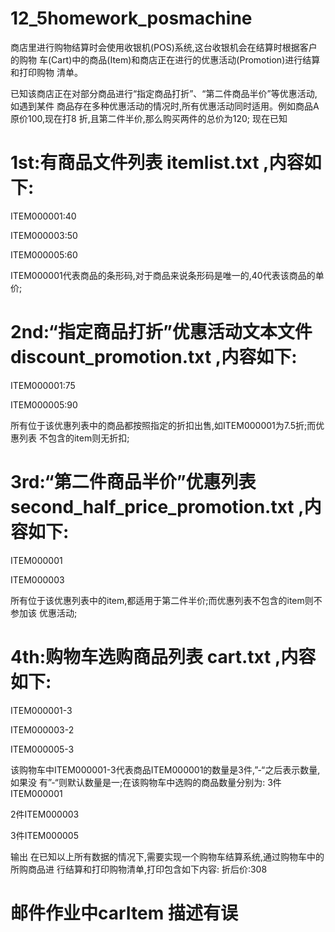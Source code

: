 # 12_5homework_posmachine
商店里进行购物结算时会使用收银机(POS)系统,这台收银机会在结算时根据客户的购物
车(Cart)中的商品(Item)和商店正在进行的优惠活动(Promotion)进行结算和打印购物
清单。

已知该商店正在对部分商品进行“指定商品打折”、“第二件商品半价”等优惠活动,如遇到某件
商品存在多种优惠活动的情况时,所有优惠活动同时适用。例如商品A原价100,现在打8
折,且第二件半价,那么购买两件的总价为120;
现在已知
# 1st:有商品文件列表 itemlist.txt ,内容如下:
ITEM000001:40

ITEM000003:50

ITEM000005:60

ITEM000001代表商品的条形码,对于商品来说条形码是唯一的,40代表该商品的单价;

# 2nd:“指定商品打折”优惠活动文本文件 discount_promotion.txt ,内容如下:
ITEM000001:75

ITEM000005:90

所有位于该优惠列表中的商品都按照指定的折扣出售,如ITEM000001为7.5折;而优惠列表
不包含的item则无折扣;

# 3rd:“第二件商品半价”优惠列表 second_half_price_promotion.txt ,内容如下:
ITEM000001

ITEM000003

所有位于该优惠列表中的item,都适用于第二件半价;而优惠列表不包含的item则不参加该
优惠活动;

# 4th:购物车选购商品列表 cart.txt ,内容如下:
ITEM000001-3

ITEM000003-2

ITEM000005-3

该购物车中ITEM000001-3代表商品ITEM000001的数量是3件,”-“之后表示数量,如果没
有”-“则默认数量是一;在该购物车中选购的商品数量分别为:
3件ITEM000001

2件ITEM000003

3件ITEM000005

输出
在已知以上所有数据的情况下,需要实现一个购物车结算系统,通过购物车中的所购商品进
行结算和打印购物清单,打印包含如下内容:
折后价:308 
# 邮件作业中carItem 描述有误
